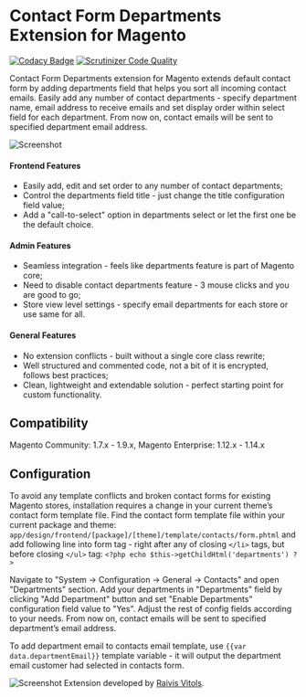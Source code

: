 # Contact Form Departments Extension for Magento

[![Codacy Badge](https://api.codacy.com/project/badge/Grade/6fb1435445d844fc89acef0f53ca7e22)](https://www.codacy.com/app/raivis_vitols/magento-contact-form-departments)
[![Scrutinizer Code Quality](https://scrutinizer-ci.com/g/raivis-vitols/magento-contact-form-departments/badges/quality-score.png?b=master)](https://scrutinizer-ci.com/g/raivis-vitols/magento-contact-form-departments/?branch=master)

Contact Form Departments extension for Magento extends default contact form by adding departments field that helps you sort all incoming contact emails. Easily add any number of contact departments - specify department name, email address to receive emails and set display order within select field for each department. From now on, contact emails will be sent to specified department email address.

![Screenshot](http://i.imgur.com/jYm010D.jpg)

#### Frontend Features

- Easily add, edit and set order to any number of contact departments;
- Control the departments field title - just change the title configuration field value;
- Add a "call-to-select" option in departments select or let the first one be the default choice.

#### Admin Features

- Seamless integration - feels like departments feature is part of Magento core;
- Need to disable contact departments feature - 3 mouse clicks and you are good to go;
- Store view level settings - specify email departments for each store or use same for all.

#### General Features

- No extension conflicts - built without a single core class rewrite;
- Well structured and commented code, not a bit of it is encrypted, follows best practices;
- Clean, lightweight and extendable solution - perfect starting point for custom functionality.

## Compatibility
Magento Community: 1.7.x - 1.9.x, Magento Enterprise: 1.12.x - 1.14.x

## Configuration

To avoid any template conflicts and broken contact forms for existing Magento stores, installation requires a change in your current theme’s contact form template file. Find the contact form template file within your current package and theme: `app/design/frontend/[package]/[theme]/template/contacts/form.phtml` and add following line into form tag - right after any of closing `</li>` tags, but before closing `</ul>` tag: 
`<?php echo $this->getChildHtml('departments') ?>`

Navigate to "System -> Configuration -> General -> Contacts" and open "Departments" section. Add your departments in "Departments" field by clicking "Add Department" button and set "Enable Departments" configuration field value to "Yes". Adjust the rest of config fields according to your needs. From now on, contact emails will be sent to specified department’s email address.

To add department email to contacts email template, use `{{var data.departmentEmail}}` template variable - it will output the department email customer had selected in contacts form.

![Screenshot](http://i.imgur.com/XDrp8HQ.jpg)
Extension developed by [Raivis Vitols](https://raivis.com/).
